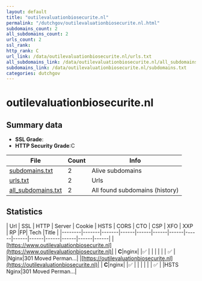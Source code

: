 ```yaml
---
layout: default
title: "outilevaluationbiosecurite.nl"
permalink: "/dutchgov/outilevaluationbiosecurite.nl.html"
subdomains_count: 2
all_subdomains_count: 2
urls_count: 2
ssl_rank: 
http_rank: C
url_link: /data/outilevaluationbiosecurite.nl/urls.txt
all_subdomains_link: /data/outilevaluationbiosecurite.nl/all_subdomains.txt
subdomains_link: /data/outilevaluationbiosecurite.nl/subdomains.txt
categories: dutchgov
---
```



# outilevaluationbiosecurite.nl
## Summary data


 - **SSL Grade**:
 - **HTTP Security Grade**:C


| File       | Count | Info |
|------------|-------|------|
|[subdomains.txt](/data/outilevaluationbiosecurite.nl/subdomains.txt)|2|Alive subdomains|
|[urls.txt](/data/outilevaluationbiosecurite.nl/urls.txt)|2|Urls|
|[all_subdomains.txt](/data/outilevaluationbiosecurite.nl/all_subdomains.txt)|2|All found subdomains (history)|


## Statistics


| Url | SSL | HTTP | Server | Cookie | HSTS | CORS | CTO | CSP | XFO | XXP | RP |FP| Tech |Title |
|--------|-------|-------|------|------|------|------|------|------|------|------|------|------|------|
|[https://www.outilevaluationbiosecurite.nl](https://www.outilevaluationbiosecurite.nl)| | **C**|nginx| |:white_check_mark: | | | | | | :white_check_mark: | |Nginx|301 Moved Perman...|
|[https://outilevaluationbiosecurite.nl](https://outilevaluationbiosecurite.nl)| | **C**|nginx| |:white_check_mark: | | | | | | :white_check_mark: | |HSTS Nginx|301 Moved Perman...|